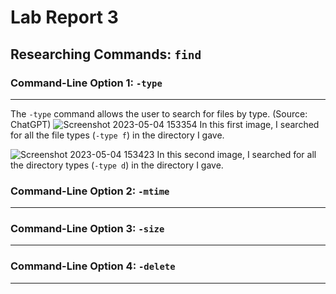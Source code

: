 # Lab Report 3

## Researching Commands: `find`

### Command-Line Option 1: `-type`
---
The `-type` command allows the user to search for files by type. (Source: ChatGPT) 
![Screenshot 2023-05-04 153354](https://user-images.githubusercontent.com/88350907/236343919-5749850e-1456-4bfc-885c-5fe00e9677cf.jpg)
In this first image, I searched for all the file types (`-type f`) in the directory I gave.

![Screenshot 2023-05-04 153423](https://user-images.githubusercontent.com/88350907/236343931-fde871a1-fdad-44ed-8711-e38ae0860661.jpg)
In this second image, I searched for all the directory types (`-type d`) in the directory I gave.

### Command-Line Option 2: `-mtime`
---

### Command-Line Option 3: `-size`
---

### Command-Line Option 4: `-delete`
---
